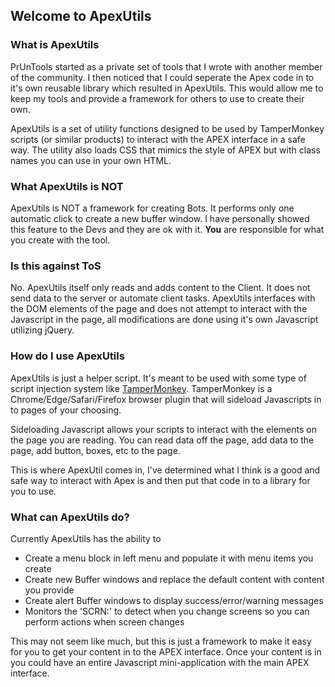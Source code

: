 ## Welcome to ApexUtils
### What is ApexUtils
PrUnTools started as a private set of tools that I wrote with another member of the community. I then noticed that I could seperate the Apex code in to it's own reusable library which resulted in ApexUtils. This would allow me to keep my tools and provide a framework for others to use to create their own.

ApexUtils is a set of utility functions designed to be used by TamperMonkey scripts (or similar products) to interact with the APEX interface in a safe way. The utility also loads CSS that mimics the style of APEX but with class names you can use in your own HTML.

### What ApexUtils is NOT
ApexUtils is NOT a framework for creating Bots. It performs only one automatic click to create a new buffer window. I have personally showed this feature to the Devs and they are ok with it. **You** are responsible for what you create with the tool.

### Is this against ToS
No. ApexUtils itself only reads and adds content to the Client. It does not send data to the server or automate client tasks. ApexUtils interfaces with the DOM elements of the page and does not attempt to interact with the Javascript in the page, all modifications are done using it's own Javascript utilizing jQuery.

### How do I use ApexUtils
ApexUtils is just a helper script.  It's meant to be used with some 
type of script injection system like [TamperMonkey](https://www.tampermonkey.net/).
TamperMonkey is a Chrome/Edge/Safari/Firefox browser plugin that will
sideload Javascripts in to pages of your choosing.

Sideloading Javascript allows your scripts to interact with the elements
on the page you are reading.  You can read data off the page, add data 
to the page, add button, boxes, etc to the page.

This is where ApexUtil comes in, I've determined what I think is a good
and safe way to interact with Apex is and then put that code in to a
library for you to use.

### What can ApexUtils do?
Currently ApexUtils has the ability to
* Create a menu block in left menu and populate it with menu items 
you create
* Create new Buffer windows and replace the default content with 
content you provide
* Create alert Buffer windows to display success/error/warning messages
* Monitors the 'SCRN:' to detect when you change screens so you can 
perform actions when screen changes

This may not seem like much, but this is just a framework to make it
easy for you to get your content in to the APEX interface.  Once your
content is in you could have an entire Javascript mini-application 
with the main APEX interface.